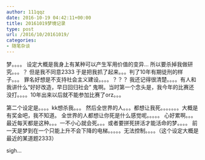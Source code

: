 ```yaml
---
author: 111qqz
date: 2016-10-19 04:42:11+00:00
title: 20161019梦境记录
type: post
url: /2016/10/20161019/
categories:
- 随笔杂谈
---
```


梦。。。。
设定大概是我身上有某种可以产生军用价值的变异...
所以要杀掉我做研究。。。？
但是我不同意2333 于是把我抓了起来。。。判了10年有期徒刑的样子。。。
罪名好想是不支持社会主义建设。。。。？？？
我还记得很清楚。。。。有人和我讲什么“好好改造，早日回归社会”
鬼啊。当时第一个念头是，我今年的比赛还没打。。。。10年出来以后就不能参加比赛了orz。。。

第二个设定是。。。。kk想杀我。。。
然后全世界的人。。。都想让我死。。。。。。。大概是有奖金吧，我不知道。
全世界的人都想让你死是什么感觉呢。。。。。
心好累啊。。。
最近每天都是这种。。。一不小心就会死。。。或者要拼死拼活才能活命的梦。。。。
前一天是梦到在一个只能上升不会下降的电梯。。。。。无法控制。。。。（这个设定大概是最近的某道题2333）

sigh...
